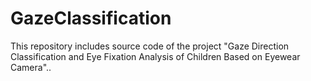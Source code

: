 # GazeClassification
This repository includes source code of the project "Gaze Direction Classification and Eye Fixation Analysis of Children Based on Eyewear Camera"..
